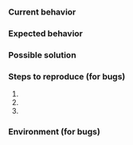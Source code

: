 ### Current behavior


### Expected behavior


### Possible solution


### Steps to reproduce (for bugs)
1.
2.
3.


### Environment (for bugs)
